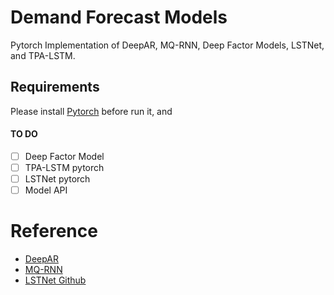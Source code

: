 # Demand Forecast Models

Pytorch Implementation of DeepAR, MQ-RNN, Deep Factor Models, LSTNet, and TPA-LSTM.

## Requirements
Please install [Pytorch](https://pytorch.org/) before run it, and 

#### TO DO
* [ ] Deep Factor Model
* [ ] TPA-LSTM pytorch 
* [ ] LSTNet pytorch
* [ ] Model API

# Reference
* [DeepAR](https://arxiv.org/abs/1704.04110)
* [MQ-RNN](https://arxiv.org/abs/1711.11053)
* [LSTNet Github](https://github.com/laiguokun/LSTNet)
